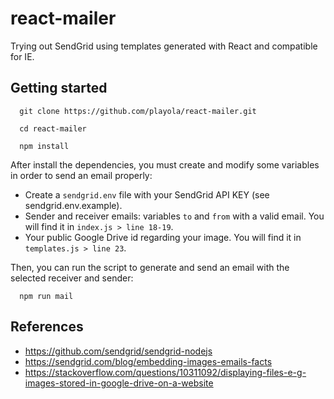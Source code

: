 # react-mailer

Trying out SendGrid using templates generated with React and compatible for IE.

## Getting started

```
  git clone https://github.com/playola/react-mailer.git

  cd react-mailer

  npm install
```

After install the dependencies, you must create and modify some variables in order to send an email properly:

  - Create a `sendgrid.env` file with your SendGrid API KEY (see sendgrid.env.example).
  - Sender and receiver emails: variables `to` and `from` with a valid email. You will find it in `index.js > line 18-19`.
  - Your public Google Drive id regarding your image. You will find it in `templates.js > line 23`.

Then, you can run the script to generate and send an email with the selected receiver and sender:

```
  npm run mail
```

## References

  - https://github.com/sendgrid/sendgrid-nodejs
  - https://sendgrid.com/blog/embedding-images-emails-facts
  - https://stackoverflow.com/questions/10311092/displaying-files-e-g-images-stored-in-google-drive-on-a-website
